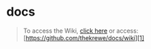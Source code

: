 # docs

> To access the Wiki, [click here][1] or access:
> [https://github.com/thekrewe/docs/wiki][1]

[1]: https://github.com/thekrewe/docs/wiki
